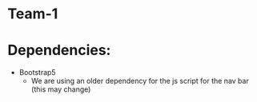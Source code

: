 # Team-1

# Dependencies: 
- Bootstrap5
    - We are using an older dependency for the js script for the nav bar (this may change)
